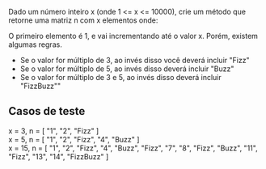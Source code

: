 Dado um número inteiro x (onde 1 <= x <= 10000), crie um método que retorne uma matriz n com x elementos onde:

O primeiro elemento é 1, e vai incrementando até o valor x. Porém, existem algumas regras.
- Se o valor for múltiplo de 3, ao invés disso você deverá incluir "Fizz"
- Se o valor for múltiplo de 5, ao invés disso deverá incluir "Buzz"
- Se o valor for múltiplo de 3 e 5, ao invés disso deverá incluir "FizzBuzz""

## Casos de teste
x = 3, n = [ "1", "2", "Fizz" ]  
x = 5, n = [ "1", "2", "Fizz", "4", "Buzz" ]  
x = 15, n = [ "1", "2", "Fizz", "4", "Buzz", "Fizz", "7", "8", "Fizz", "Buzz", "11", "Fizz", "13", "14", "FizzBuzz" ]  